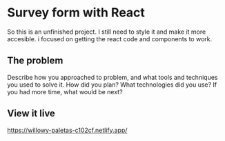# Survey form with React

So this is an unfinished project. I still need to style it and make it more accesible. i focused on getting the react code and components to work.

## The problem

Describe how you approached to problem, and what tools and techniques you used to solve it. How did you plan? What technologies did you use? If you had more time, what would be next?

## View it live

https://willowy-paletas-c102cf.netlify.app/
